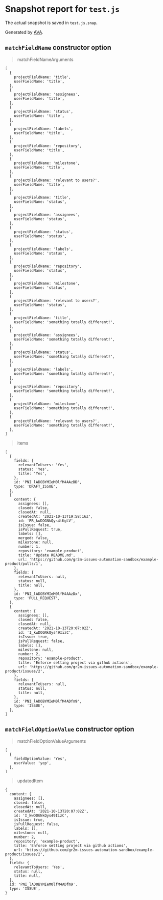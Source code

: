 # Snapshot report for `test.js`

The actual snapshot is saved in `test.js.snap`.

Generated by [AVA](https://avajs.dev).

## `matchFieldName` constructor option

> matchFieldNameArguments

    [
      {
        projectFieldName: 'title',
        userFieldName: 'title',
      },
      {
        projectFieldName: 'assignees',
        userFieldName: 'title',
      },
      {
        projectFieldName: 'status',
        userFieldName: 'title',
      },
      {
        projectFieldName: 'labels',
        userFieldName: 'title',
      },
      {
        projectFieldName: 'repository',
        userFieldName: 'title',
      },
      {
        projectFieldName: 'milestone',
        userFieldName: 'title',
      },
      {
        projectFieldName: 'relevant to users?',
        userFieldName: 'title',
      },
      {
        projectFieldName: 'title',
        userFieldName: 'status',
      },
      {
        projectFieldName: 'assignees',
        userFieldName: 'status',
      },
      {
        projectFieldName: 'status',
        userFieldName: 'status',
      },
      {
        projectFieldName: 'labels',
        userFieldName: 'status',
      },
      {
        projectFieldName: 'repository',
        userFieldName: 'status',
      },
      {
        projectFieldName: 'milestone',
        userFieldName: 'status',
      },
      {
        projectFieldName: 'relevant to users?',
        userFieldName: 'status',
      },
      {
        projectFieldName: 'title',
        userFieldName: 'something totally different!',
      },
      {
        projectFieldName: 'assignees',
        userFieldName: 'something totally different!',
      },
      {
        projectFieldName: 'status',
        userFieldName: 'something totally different!',
      },
      {
        projectFieldName: 'labels',
        userFieldName: 'something totally different!',
      },
      {
        projectFieldName: 'repository',
        userFieldName: 'something totally different!',
      },
      {
        projectFieldName: 'milestone',
        userFieldName: 'something totally different!',
      },
      {
        projectFieldName: 'relevant to users?',
        userFieldName: 'something totally different!',
      },
    ]

> items

    [
      {
        fields: {
          relevantToUsers: 'Yes',
          status: 'Yes',
          title: 'Yes',
        },
        id: 'PNI_lADOBYMIeM0lfM4AAzDD',
        type: 'DRAFT_ISSUE',
      },
      {
        content: {
          assignees: [],
          closed: false,
          closedAt: null,
          createdAt: '2021-10-13T19:58:16Z',
          id: 'PR_kwDOGNkQys4tKgLV',
          isIssue: false,
          isPullRequest: true,
          labels: [],
          merged: false,
          milestone: null,
          number: 1,
          repository: 'example-product',
          title: 'Update README.md',
          url: 'https://github.com/gr2m-issues-automation-sandbox/example-product/pulls/1',
        },
        fields: {
          relevantToUsers: null,
          status: null,
          title: null,
        },
        id: 'PNI_lADOBYMIeM0lfM4AAzDx',
        type: 'PULL_REQUEST',
      },
      {
        content: {
          assignees: [],
          closed: false,
          closedAt: null,
          createdAt: '2021-10-13T20:07:02Z',
          id: 'I_kwDOGNkQys49IizC',
          isIssue: true,
          isPullRequest: false,
          labels: [],
          milestone: null,
          number: 2,
          repository: 'example-product',
          title: 'Enforce setting project via github actions',
          url: 'https://github.com/gr2m-issues-automation-sandbox/example-product/issues/2',
        },
        fields: {
          relevantToUsers: null,
          status: null,
          title: null,
        },
        id: 'PNI_lADOBYMIeM0lfM4ADfm9',
        type: 'ISSUE',
      },
    ]

## `matchFieldOptionValue` constructor option

> matchFieldOptionValueArguments

    [
      {
        fieldOptionValue: 'Yes',
        userValue: 'yep',
      },
    ]

> updatedItem

    {
      content: {
        assignees: [],
        closed: false,
        closedAt: null,
        createdAt: '2021-10-13T20:07:02Z',
        id: 'I_kwDOGNkQys49IizC',
        isIssue: true,
        isPullRequest: false,
        labels: [],
        milestone: null,
        number: 2,
        repository: 'example-product',
        title: 'Enforce setting project via github actions',
        url: 'https://github.com/gr2m-issues-automation-sandbox/example-product/issues/2',
      },
      fields: {
        relevantToUsers: 'Yes',
        status: null,
        title: null,
      },
      id: 'PNI_lADOBYMIeM0lfM4ADfm9',
      type: 'ISSUE',
    }
